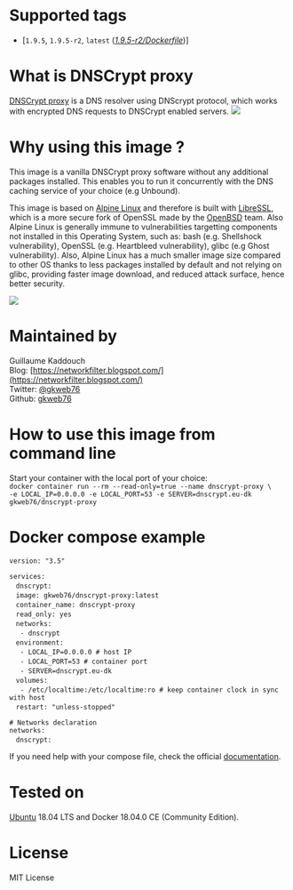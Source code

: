 # Supported tags
-   [`1.9.5`, `1.9.5-r2`, `latest` (*[1.9.5-r2/Dockerfile](https://github.com/gkweb76/dnscrypt-proxy/blob/master/1.9.5-r2/Dockerfile)*)]



# What is DNSCrypt proxy
[DNSCrypt proxy](https://dnscrypt.info/) is a DNS resolver using DNScrypt protocol, which works with encrypted DNS requests to DNSCrypt enabled servers.
![](https://dnscrypt.info/_nuxt/img/dnscrypt.cd47d19.png)



# Why using this image ?
This image is a vanilla DNSCrypt proxy software without any additional packages installed. This enables you to run it concurrently with the DNS caching service of your choice (e.g Unbound).  

This image is based on [Alpine Linux](https://alpinelinux.org/) and therefore is built with [LibreSSL](https://www.libressl.org/), which is a more secure fork of OpenSSL made by the [OpenBSD](https://www.openbsd.org/) team. Also Alpine Linux is generally immune to vulnerabilities targetting components not installed in this Operating System, such as: bash (e.g. Shellshock vulnerability), OpenSSL (e.g. Heartbleed vulnerability), glibc (e.g Ghost vulnerability). Also, Alpine Linux has a much smaller image size compared to other OS thanks to less packages installed by default and not relying on glibc, providing faster image download, and reduced attack surface, hence better security.

![](https://wiki.alpinelinux.org/w/resources/assets/alogo.png)



# Maintained by
Guillaume Kaddouch  
Blog: [https://networkfilter.blogspot.com/](https://networkfilter.blogspot.com/)  
Twitter: [@gkweb76](https://twitter.com/gkweb76)  
Github: [gkweb76](https://github.com/gkweb76/)  



# How to use this image from command line
Start your container with the local port of your choice:  
`docker container run --rm --read-only=true --name dnscrypt-proxy \`  
`-e LOCAL_IP=0.0.0.0 -e LOCAL_PORT=53 -e SERVER=dnscrypt.eu-dk gkweb76/dnscrypt-proxy`  


# Docker compose example  
`version: "3.5"`  
  
`services:`  
&nbsp;&nbsp;  `dnscrypt:`  
&nbsp;&nbsp;  `image: gkweb76/dnscrypt-proxy:latest`  
&nbsp;&nbsp;  `container_name: dnscrypt-proxy`  
&nbsp;&nbsp;  `read_only: yes`  
&nbsp;&nbsp;  `networks:`  
&nbsp;&nbsp;&nbsp;&nbsp;  `- dnscrypt`  
&nbsp;&nbsp;    `environment:`  
&nbsp;&nbsp;&nbsp;&nbsp;  `- LOCAL_IP=0.0.0.0 # host IP`  
&nbsp;&nbsp;&nbsp;&nbsp;  `- LOCAL_PORT=53 # container port`  
&nbsp;&nbsp;&nbsp;&nbsp;  `- SERVER=dnscrypt.eu-dk`  
&nbsp;&nbsp;    `volumes:`   
&nbsp;&nbsp;&nbsp;&nbsp;      `- /etc/localtime:/etc/localtime:ro # keep container clock in sync with host`  
&nbsp;&nbsp;    `restart: "unless-stopped"`  
  
`# Networks declaration`  
`networks:`  
&nbsp;&nbsp;  `dnscrypt:` 
    
If you need help with your compose file, check the official [documentation](https://docs.docker.com/compose/compose-file/).  


# Tested on

[Ubuntu](https://www.ubuntu.com/) 18.04 LTS and Docker 18.04.0 CE (Community Edition).

# License

MIT License
